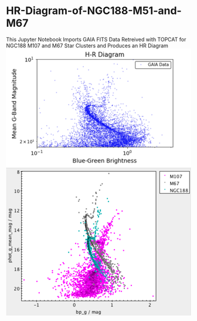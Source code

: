 # HR-Diagram-of-NGC188-M51-and-M67
This Jupyter Notebook Imports GAIA FITS Data Retreived with TOPCAT for NGC188 M107 and M67 Star Clusters and Produces an HR Diagram
<br>
![Star Cluster Plot](StarClusterPlot.png)![Star Cluster](StarCluster.png)
